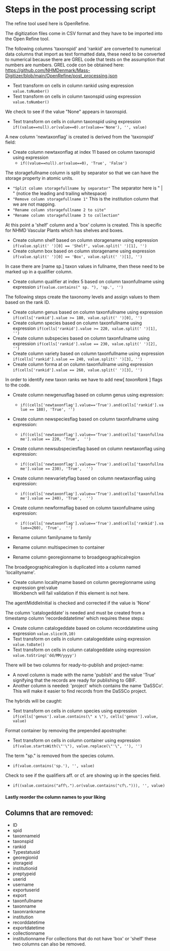 # Steps in the post processing script
The refine tool used here is OpenRefine.


The digitization files come in CSV format and they have to be imported into the Open Refine tool.

 The following columns 'taxonspid' and 'rankid' are converted to numerical data columns that import as text formatted data, these need to be converted to numerical because there are GREL code that tests on the assumption that numbers are numbers. GREL code con be obtained here: https://github.com/NHMDenmark/Mass-Digitizer/blob/main/OpenRefine/post_processing.json   
 
 - Text transform on cells in column rankid using expression `value.toNumber()`  
 - Text transform on cells in column taxonspid using expression `value.toNumber()`

We check to see if the value "None" appears in taxonspid.
- Text transform on cells in column taxonspid using expression `if((value==null).or(value==0).or(value=='None'), '', value)`

A new column 'newtaxonflag' is created is derived from the 'taxonspid' field:  
- Create column newtaxonflag at index 11 based on column taxonspid using expression 
    - `if((value==null).or(value==0), 'True', 'False')`
 

The storagefullname column is split by separator so that we can have the storage property in atomic units.  
- `"Split column storagefullname by separator"` The separator here is " | " (notice the leading and trailing whitespace)  
- `"Remove column storagefullname 1"` This is the institution column that we are not mapping.
- `"Rename column storagefullname 2 to site"`  
- `"Rename column storagefullname 3 to collection"` 


At this point a 'shelf' column and a 'box' column is created. This is specific for NHMD Vascular Plants which has shelves and boxes. 
- Create column shelf based on column storagename using expression `if(value.split(' ')[0] == 'Shelf', value.split(' ')[1], '')`  
- Create column box based on column storagename using expression `if(value.split(' ')[0] == 'Box', value.split(' ')[1], '')`

In case there are [name sp.] taxon values in fullname, then these need to be marked up in a qualifier column.
- Create column qualifier at index 5 based on column taxonfullname using expression `if(value.contains(" sp. "), 'sp.', '')`

The following steps create the taxonomy levels and assign values to them based on the rank ID.  

- Create column genus based on column taxonfullname using expression `if(cells['rankid'].value >= 180, value.split(' ')[0], '')`  
- Create column species based on column taxonfullname using expression `if(cells['rankid'].value >= 220, value.split(' ')[1], '')`  
- Create column subspecies based on column taxonfullname using expression `if(cells['rankid'].value == 230, value.split(' ')[2], '')`  
- Create column variety based on column taxonfullname using expression `if(cells['rankid'].value == 240, value.split(' ')[3], '')`  
- Create column forma at on column taxonfullname using expression `if(cells['rankid'].value == 260, value.split(' ')[3], '')`  


In order to identify new taxon ranks we have to add new[ *taxonRank* ] flags to the code.  
- Create column newgenusflag based on column genus using expression:
    - `if((cells['newtaxonflag'].value=='True').and(cells['rankid'].value == 180), 'True', '')`  
- Create column newspeciesflag based on column taxonfullname using expression:
    - `if((cells['newtaxonflag'].value=='True').and(cells['taxonfullname'].value == 220, 'True',  '')`  
- Create column newsubspeciesflag based on column newtaxonflag using expression: 
    - `if((cells['newtaxonflag'].value=='True').and(cells['taxonfullname'].value == 230), 'True',  '')`  
- Create column newvarietyflag based on column newtaxonflag using expression:
    - `if((cells['newtaxonflag'].value=='True').and(cells['taxonfullname'].value == 240), 'True',  '')`  
- Create column newformaflag based on column taxonfullname using expression: 
    - `if((cells['newtaxonflag'].value=='True').and(cells['rankid'].value==260), 'True',  '')`


- Rename column familyname to family
- Rename column multispecimen to container  
- Rename column georegionname to broadgeographicalregion  


The broadgeographicalregion is duplicated into a column named 'localityname'.  
- Create column localityname based on column georegionname using expression grel:value  
Workbench will fail validation if this element is not here.


The agentMiddleInitial is checked and corrected if the value is 'None'

The column 'catalogeddate' is needed and must be created from a timestamp column 'recordeddatetime' which requires these steps:  
- Create column catalogeddate based on column recorddatetime using expression `value.slice(0,10)`  
- Text transform on cells in column catalogeddate using expression `value.toDate()`  
- Text transform on cells in column catalogeddate using expression `value.toString('dd/MM/yyyy')`  

There will be two columns for ready-to-publish and project-name:
- A novel column is made with the name 'publish' and the value 'True' signifying that the records are ready for publishing to GBIF.
- Another column is needed: 'project' which contains the name 'DaSSCo'. This will make it easier to find records from the DaSSCo project.



The hybrids will be caught:
- Text transform on cells in column species using expression `if(cells['genus'].value.contains(\" x \"), cells['genus'].value, value)`

Format container by removing the prepended apostrophe:
- Text transform on cells in column container using expression `if(value.startsWith(\"'\"), value.replace(\"'\", ''), '')`

The term "sp." is removed from the species column. 
- `if(value.contains('sp.'), '', value)` 

Check to see if the qualifiers aff. or cf. are showing up in the species field.
- `if((value.contains("aff\.").or(value.contains("cf\."))), '', value)`

#### Lastly reorder the column names to your liking

## Columns that are removed:

* ID
* spid
* taxonnameid  
* taxonspid
* rankid
* Typestatusid
* georegionid
* storageid
* institutionid
* preptypeid
* userid
* username
* exportuserid
* export
* taxonfullname
* taxonname
* taxonrankname
* institution
* recorddatetime
* exportdatetime
* collectionname
* institutionname
For collections that do not have 'box' or 'shelf' these two columns can also be removed.

